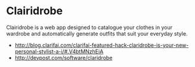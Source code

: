 Clairidrobe
====================

Clairidrobe is a web app designed to catalogue your clothes in your wardrobe and automatically generate outfits that suit your everyday style.

* http://blog.clarifai.com/clarifai-featured-hack-claridrobe-is-your-new-personal-stylist-a-i/#.V4btMNzhEiA
* http://devpost.com/software/claridrobe

